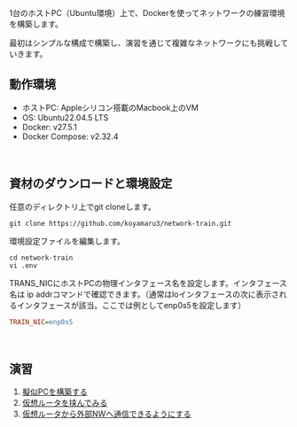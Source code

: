 1台のホストPC（Ubuntu環境）上で、Dockerを使ってネットワークの練習環境を構築します。
 
最初はシンプルな構成で構築し、演習を通じて複雑なネットワークにも挑戦していきます。

## 動作環境
- ホストPC: Appleシリコン搭載のMacbook上のVM
- OS: Ubuntu22.04.5 LTS
- Docker: v27.5.1
- Docker Compose: v2.32.4
<br>

## 資材のダウンロードと環境設定
任意のディレクトリ上でgit cloneします。

```Shell
git clone https://github.com/koyamaru3/network-train.git
```

環境設定ファイルを編集します。
```Shell
cd network-train
vi .env
```

TRANS_NICにホストPCの物理インタフェース名を設定します。インタフェース名は ip addrコマンドで確認できます。（通常はloインタフェースの次に表示されるインタフェースが該当。ここでは例としてenp0s5を設定します）
```INI
TRAIN_NIC=enp0s5
```
<br>

## 演習

  1. [擬似PCを構築する](./simple01/README.md)
  2. [仮想ルータを挟んでみる](./simple02/README.md)
  3. [仮想ルータから外部NWへ通信できるようにする](./simple03/README.md)
